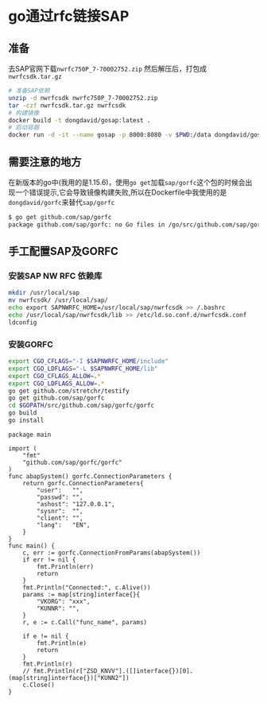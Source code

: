 # go通过rfc链接SAP  

## 准备  

去SAP官网下载`nwrfc750P_7-70002752.zip` 然后解压后，打包成`nwrfcsdk.tar.gz`

```sh
# 准备SAP依赖
unzip -d nwrfcsdk nwrfc750P_7-70002752.zip
tar -czf nwrfcsdk.tar.gz nwrfcsdk
# 构建镜像
docker build -t dongdavid/gosap:latest .
# 启动容器
docker run -d -it --name gosap -p 8000:8080 -v $PWD:/data dongdavid/gosap:latest bash
```

## 需要注意的地方  

在新版本的go中(我用的是1.15.6)，使用`go get`加载`sap/gorfc`这个包的时候会出现一个错误提示,它会导致镜像构建失败,所以在Dockerfile中我使用的是`dongdavid/gorfc`来替代`sap/gorfc`
```sh
$ go get github.com/sap/gorfc
package github.com/sap/gorfc: no Go files in /go/src/github.com/sap/gorfc
```


## 手工配置SAP及GORFC  


### 安装SAP NW RFC 依赖库  

```sh
mkdir /usr/local/sap
mv nwrfcsdk/ /usr/local/sap/
echo export SAPNWRFC_HOME=/usr/local/sap/nwrfcsdk >> /.bashrc
echo /usr/local/sap/nwrfcsdk/lib >> /etc/ld.so.conf.d/nwrfcsdk.conf
ldconfig
```

### 安装GORFC  

```sh
export CGO_CFLAGS="-I $SAPNWRFC_HOME/include"
export CGO_LDFLAGS="-L $SAPNWRFC_HOME/lib"
export CGO_CFLAGS_ALLOW=.*
export CGO_LDFLAGS_ALLOW=.*
go get github.com/stretchr/testify
go get github.com/sap/gorfc
cd $GOPATH/src/github.com/sap/gorfc/gorfc
go build
go install
```

```golang
package main

import (
	"fmt"
	"github.com/sap/gorfc/gorfc"
)
func abapSystem() gorfc.ConnectionParameters {
	return gorfc.ConnectionParameters{
		"user":   "",
		"passwd": "",
		"ashost": "127.0.0.1",
		"sysnr":  "",
		"client": "",
		"lang":   "EN",
	}
}
func main() {
	c, err := gorfc.ConnectionFromParams(abapSystem())
	if err != nil {
		fmt.Println(err)
		return
	}
	fmt.Println("Connected:", c.Alive())
	params := map[string]interface{}{
		"VKORG": "xxx",
		"KUNNR": "",
	}
	r, e := c.Call("func_name", params)

	if e != nil {
		fmt.Println(e)
		return
	}
	fmt.Println(r)
	// fmt.Println(r["ZSD_KNVV"].([]interface{})[0].(map[string]interface{})["KUNN2"])
	c.Close()
}
```